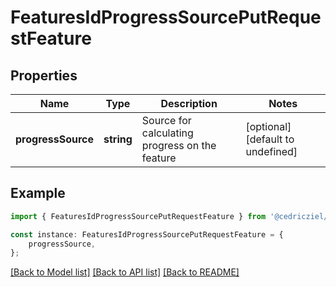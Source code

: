# FeaturesIdProgressSourcePutRequestFeature


## Properties

Name | Type | Description | Notes
------------ | ------------- | ------------- | -------------
**progressSource** | **string** | Source for calculating progress on the feature | [optional] [default to undefined]

## Example

```typescript
import { FeaturesIdProgressSourcePutRequestFeature } from '@cedricziel/aha-js';

const instance: FeaturesIdProgressSourcePutRequestFeature = {
    progressSource,
};
```

[[Back to Model list]](../README.md#documentation-for-models) [[Back to API list]](../README.md#documentation-for-api-endpoints) [[Back to README]](../README.md)

